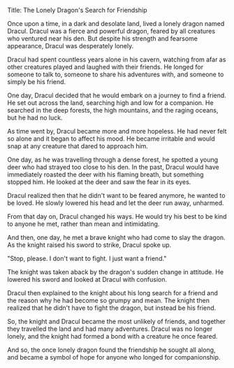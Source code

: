 Title: The Lonely Dragon's Search for Friendship

Once upon a time, in a dark and desolate land, lived a lonely dragon named Dracul. Dracul was a fierce and powerful dragon, feared by all creatures who ventured near his den. But despite his strength and fearsome appearance, Dracul was desperately lonely.

Dracul had spent countless years alone in his cavern, watching from afar as other creatures played and laughed with their friends. He longed for someone to talk to, someone to share his adventures with, and someone to simply be his friend.

One day, Dracul decided that he would embark on a journey to find a friend. He set out across the land, searching high and low for a companion. He searched in the deep forests, the high mountains, and the raging oceans, but he had no luck.

As time went by, Dracul became more and more hopeless. He had never felt so alone and it began to affect his mood. He became irritable and would snap at any creature that dared to approach him.

One day, as he was travelling through a dense forest, he spotted a young deer who had strayed too close to his den. In the past, Dracul would have immediately roasted the deer with his flaming breath, but something stopped him. He looked at the deer and saw the fear in its eyes.

Dracul realized then that he didn't want to be feared anymore, he wanted to be loved. He slowly lowered his head and let the deer run away, unharmed.

From that day on, Dracul changed his ways. He would try his best to be kind to anyone he met, rather than mean and intimidating.

And then, one day, he met a brave knight who had come to slay the dragon. As the knight raised his sword to strike, Dracul spoke up.

"Stop, please. I don't want to fight. I just want a friend."

The knight was taken aback by the dragon's sudden change in attitude. He lowered his sword and looked at Dracul with confusion.

Dracul then explained to the knight about his long search for a friend and the reason why he had become so grumpy and mean. The knight then realized that he didn't have to fight the dragon, but instead be his friend.

So, the knight and Dracul became the most unlikely of friends, and together they travelled the land and had many adventures. Dracul was no longer lonely, and the knight had formed a bond with a creature he once feared.

And so, the once lonely dragon found the friendship he sought all along, and became a symbol of hope for anyone who longed for companionship.
